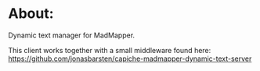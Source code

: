 # About:

Dynamic text manager for MadMapper.

This client works together with a small middleware found here:
https://github.com/jonasbarsten/capiche-madmapper-dynamic-text-server
